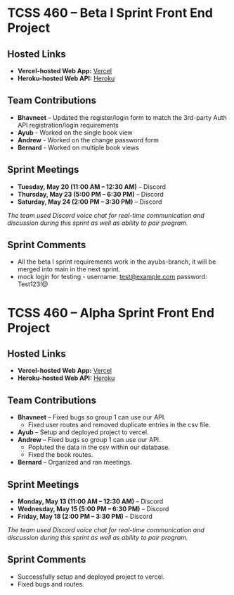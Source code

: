 # **TCSS 460 – Beta I Sprint Front End Project**

## **Hosted Links**
- **Vercel-hosted Web App:** [Vercel](https://group7-tcss460-front-git-4dab59-ayub-mohameds-projects-aeb98294.vercel.app/)
- **Heroku-hosted Web API:** [Heroku](https://group4-tcss460-web-api-88aed6dd5161.herokuapp.com/)

## **Team Contributions**
- **Bhavneet** – Updated the register/login form to match the 3rd-party Auth API registration/login requirements
- **Ayub** - Worked on the single book view
- **Andrew** - Worked on the change password form
- **Bernard** - Worked on multiple book views

## **Sprint Meetings**
- **Tuesday, May 20 (11:00 AM – 12:30 AM)** – Discord
- **Thursday, May 23 (5:00 PM – 6:30 PM)** – Discord
- **Saturday, May 24 (2:00 PM – 3:30 PM)** – Discord

_The team used Discord voice chat for real-time communication and discussion during this sprint as well as ability to pair program._

## **Sprint Comments**
- All the beta I sprint requirements work in the ayubs-branch, it will be merged into main in the next sprint.
- mock login for testing - username: test@example.com password: Test123!@ 



# **TCSS 460 – Alpha Sprint Front End Project**

## **Hosted Links**
- **Vercel-hosted Web App:** [Vercel](https://group7-tcss460-front-end.vercel.app/)
- **Heroku-hosted Web API:** [Heroku](https://group4-tcss460-web-api-88aed6dd5161.herokuapp.com/)

## **Team Contributions**
- **Bhavneet** – Fixed bugs so group 1 can use our API.
  - Fixed user routes and removed duplicate entries in the csv file.
- **Ayub** – Setup and deployed project to vercel.
- **Andrew**  – Fixed bugs so group 1 can use our API.
  - Popluted the data in the csv within our database.
  - Fixed the book routes.
- **Bernard** – Organized and ran meetings.

## **Sprint Meetings**
- **Monday, May 13 (11:00 AM – 12:30 AM)** – Discord
- **Wednesday, May 15 (5:00 PM – 6:30 PM)** – Discord
- **Friday, May 18 (2:00 PM – 3:30 PM)** – Discord

_The team used Discord voice chat for real-time communication and discussion during this sprint as well as ability to pair program._

## **Sprint Comments**
- Successfully setup and deployed project to vercel.
- Fixed bugs and routes.
